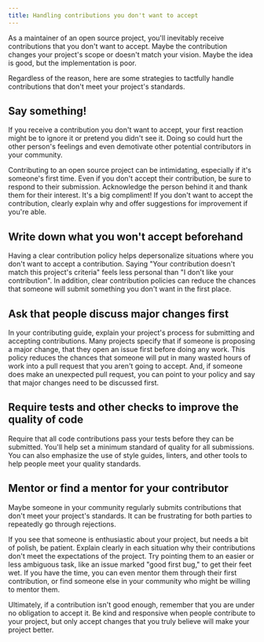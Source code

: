 ```yaml
---
title: Handling contributions you don't want to accept
---
```


As a maintainer of an open source project, you'll inevitably receive contributions that you don't want to accept. Maybe the contribution changes your project's scope or doesn't match your vision. Maybe the idea is good, but the implementation is poor.

Regardless of the reason, here are some strategies to tactfully handle contributions that don't meet your project's standards.

## Say something!

If you receive a contribution you don't want to accept, your first reaction might be to ignore it or pretend you didn't see it. Doing so could hurt the other person's feelings and even demotivate other potential contributors in your community.

Contributing to an open source project can be intimidating, especially if it's someone's first time. Even if you don't accept their contribution, be sure to respond to their submission. Acknowledge the person behind it and thank them for their interest. It's a big compliment! If you don't want to accept the contribution, clearly explain why and offer suggestions for improvement if you're able.

## Write down what you won't accept beforehand

Having a clear contribution policy helps depersonalize situations where you don't want to accept a contribution. Saying "Your contribution doesn't match this project's criteria" feels less personal than "I don't like your contribution". In addition, clear contribution policies can reduce the chances that someone will submit something you don't want in the first place.

## Ask that people discuss major changes first

In your contributing guide, explain your project's process for submitting and accepting contributions. Many projects specify that if someone is proposing a major change, that they open an issue first before doing any work. This policy reduces the chances that someone will put in many wasted hours of work into a pull request that you aren't going to accept. And, if someone does make an unexpected pull request, you can point to your policy and say that major changes need to be discussed first.

## Require tests and other checks to improve the quality of code

Require that all code contributions pass your tests before they can be submitted. You'll help set a minimum standard of quality for all submissions. You can also emphasize the use of style guides, linters, and other tools to help people meet your quality standards.

## Mentor or find a mentor for your contributor

Maybe someone in your community regularly submits contributions that don't meet your project's standards. It can be frustrating for both parties to repeatedly go through rejections.

If you see that someone is enthusiastic about your project, but needs a bit of polish, be patient. Explain clearly in each situation why their contributions don't meet the expectations of the project. Try pointing them to an easier or less ambiguous task, like an issue marked "good first bug," to get their feet wet. If you have the time, you can even mentor them through their first contribution, or find someone else in your community who might be willing to mentor them.

Ultimately, if a contribution isn't good enough, remember that you are under no obligation to accept it. Be kind and responsive when people contribute to your project, but only accept changes that you truly believe will make your project better.
